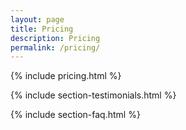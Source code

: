 ```yaml
---
layout: page
title: Pricing
description: Pricing
permalink: /pricing/
---
```


{% include pricing.html %}

{% include section-testimonials.html %}

{% include section-faq.html %}
